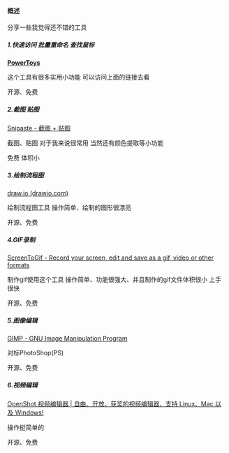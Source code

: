 #### 概述

分享一些我觉得还不错的工具



##### 1.快速访问 批量重命名 查找鼠标

**[PowerToys](https://learn.microsoft.com/zh-cn/windows/powertoys/)**

这个工具有很多实用小功能  可以访问上面的链接去看

开源、免费



##### 2.截图 贴图

[Snipaste - 截图 + 贴图](https://zh.snipaste.com/)

截图、贴图 对于我来说很常用  当然还有颜色提取等小功能

免费 体积小

##### 3.绘制流程图

[draw.io (drawio.com)](https://www.drawio.com/)

绘制流程图工具  操作简单、绘制的图形很漂亮

开源、免费

##### 4.GIF录制

[ScreenToGif - Record your screen, edit and save as a gif, video or other formats](https://www.screentogif.com/)

制作gif使用这个工具  操作简单、功能很强大、并且制作的gif文件体积很小 上手很快

开源、免费

##### 5.图像编辑

[GIMP - GNU Image Manipulation Program](https://www.gimp.org/)

对标PhotoShop(PS)

开源、免费

##### 6.视频编辑

[OpenShot 视频编辑器 | 自由、开放、获奖的视频编辑器，支持 Linux、Mac 以及 Windows!](https://www.openshot.org/zh-hans/)

操作挺简单的

开源、免费
